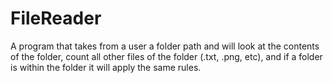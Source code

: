 # FileReader
A program that takes from a user a folder path and will look at the contents of the folder, count all other files of the folder (.txt, .png, etc), and if a folder is within the folder it will apply the same rules. 
